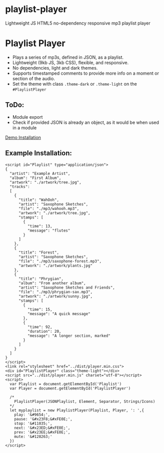 # playlist-player
 Lightweight JS HTML5 no-dependency responsive mp3 playlist player

# Playlist Player
* Plays a series of mp3s, defined in JSON, as a playlist.
* Lightweight (9kb JS, 3kb CSS), flexible, and responsive.
* No dependencies, light and dark themes.
* Supports timestamped comments to provide more info on a moment or section of the audio.
* Set the theme with class `.theme-dark` or `.theme-light` on the `#PlaylistPlayer`

## ToDo:
* Module export
* Check if provided JSON is already an object, as it would be when used in a module

[Demo Installation](https://calebcurtis8.github.io/playlist-player/)

## Example Installation:
```
<script id="Playlist" type="application/json">
{
  "artist": "Example Artist",
  "album": "First Album",
  "artwork": "./artwork/tree.jpg",
  "tracks":
  [
    {
      "title": "WahOoh",
      "artist": "Saxophone Sketches",
      "file": "./mp3/wahooh.mp3",
      "artwork": "./artwork/tree.jpg",
      "stamps": [
        {
          "time": 13,
          "message": "flutes"
        }
      ]
    },
    {
      "title": "Forest",
      "artist": "Saxophone Sketches",
      "file": "./mp3/saxophone-forest.mp3",
      "artwork": "./artwork/plants.jpg"
    },
    {
      "title": "Phrygian",
      "album": "From another album",
      "artist": "Saxophone Sketches and Friends",
      "file": "./mp3/phrygian-sax.mp3",
      "artwork": "./artwork/sunny.jpg",
      "stamps": [
        {
          "time": 15,
          "message": "A quick message"
        },
        {
          "time": 92,
          "duration": 20,
          "message": "A longer section, marked"
        }
      ]
    }
  ]
}
</script>
<link rel="stylesheet" href="../dist/player.min.css">
<div id="PlaylistPlayer" class="theme-light"></div>
<script src="../dist/player.min.js" charset="utf-8"></script>
<script>
  var Playlist = document.getElementById('Playlist')
  var Player = document.getElementById('PlaylistPlayer')

  /*
    PlaylistPlayer(JSONPlaylist, Element, Separator, Strings/Icons)
  */
  let myplaylist = new PlaylistPlayer(Playlist, Player, ': ',{
    play: '&#9654;',
    pause: '&#x23F8;&#xFE0E;',
    stop: '&#11035;',
    next: '&#x23ED;&#xFE0E;',
    prev: '&#x23EE;&#xFE0E;',
    mute: '&#128263;'
  })
</script>
```
